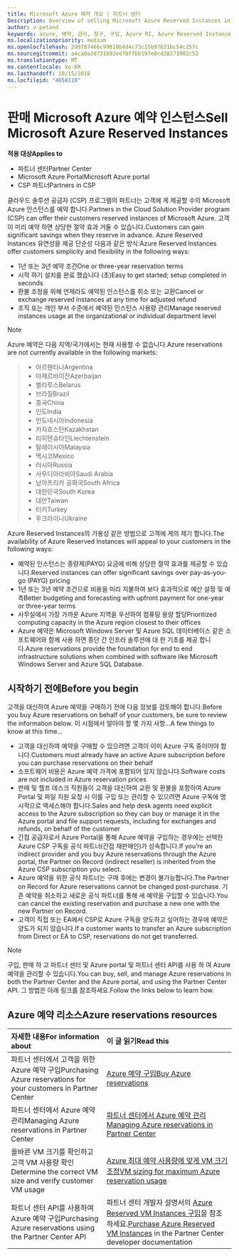 ```yaml
---
title: Microsoft Azure 예약 개요 | 파트너 센터
Description: Overview of selling Microsoft Azure Reserved Instances in CSP.
author: v-petand
keywords: azure, 예약, 관리, 청구, 구입, Azure RI, Azure Reserved Instances
ms.localizationpriority: medium
ms.openlocfilehash: 2d0787466c99810b4d4c73c15b97631bc54c257c
ms.sourcegitcommit: a4ca0a2d731b92ed7bffbb197e0cd28371902c52
ms.translationtype: MT
ms.contentlocale: ko-KR
ms.lasthandoff: 10/15/2018
ms.locfileid: "4658119"
---
```

# <a name="sell-microsoft-azure-reserved-instances"></a><span data-ttu-id="3335e-103">판매 Microsoft Azure 예약 인스턴스</span><span class="sxs-lookup"><span data-stu-id="3335e-103">Sell Microsoft Azure Reserved Instances</span></span> 

**<span data-ttu-id="3335e-104">적용 대상</span><span class="sxs-lookup"><span data-stu-id="3335e-104">Applies to</span></span>**

-  <span data-ttu-id="3335e-105">파트너 센터</span><span class="sxs-lookup"><span data-stu-id="3335e-105">Partner Center</span></span>
-  <span data-ttu-id="3335e-106">Microsoft Azure Portal</span><span class="sxs-lookup"><span data-stu-id="3335e-106">Microsoft Azure portal</span></span>
-  <span data-ttu-id="3335e-107">CSP 파트너</span><span class="sxs-lookup"><span data-stu-id="3335e-107">Partners in CSP</span></span>

<span data-ttu-id="3335e-108">클라우드 솔루션 공급자 (CSP) 프로그램의 파트너는 고객에 게 제공할 수의 Microsoft Azure 인스턴스를 예약 합니다.</span><span class="sxs-lookup"><span data-stu-id="3335e-108">Partners in the Cloud Solution Provider program (CSP) can offer their customers reserved instances of Microsoft Azure.</span></span> <span data-ttu-id="3335e-109">고객이 미리 예약 하면 상당한 절약 효과 거둘 수 있습니다.</span><span class="sxs-lookup"><span data-stu-id="3335e-109">Customers can gain significant savings when they reserve in advance.</span></span> <span data-ttu-id="3335e-110">Azure Reserved Instances 유연성을 제공 단순성 다음과 같은 방식:</span><span class="sxs-lookup"><span data-stu-id="3335e-110">Azure Reserved Instances offer customers simplicity and flexibility in the following ways:</span></span>

-   <span data-ttu-id="3335e-111">1년 또는 3년 예약 조건</span><span class="sxs-lookup"><span data-stu-id="3335e-111">One or three-year reservation terms</span></span> 
-   <span data-ttu-id="3335e-112">시작 하기 설치를 완료 했습니다 (초)</span><span class="sxs-lookup"><span data-stu-id="3335e-112">Easy to get started; setup completed in seconds</span></span> 
-   <span data-ttu-id="3335e-113">환불 조정을 위해 언제라도 예약된 인스턴스를 취소 또는 교환</span><span class="sxs-lookup"><span data-stu-id="3335e-113">Cancel or exchange reserved instances at any time for adjusted refund</span></span> 
-   <span data-ttu-id="3335e-114">조직 또는 개인 부서 수준에서 예약된 인스턴스 사용량 관리</span><span class="sxs-lookup"><span data-stu-id="3335e-114">Manage reserved instances usage at the organizational or individual department level</span></span> 

> [!NOTE]  
> <span data-ttu-id="3335e-115">Azure 예약은 다음 지역/국가에서는 현재 사용할 수 없습니다.</span><span class="sxs-lookup"><span data-stu-id="3335e-115">Azure reservations are not currently available in the following markets:</span></span>
  
> * <span data-ttu-id="3335e-116">아르헨티나</span><span class="sxs-lookup"><span data-stu-id="3335e-116">Argentina</span></span>
> * <span data-ttu-id="3335e-117">아제르바이잔</span><span class="sxs-lookup"><span data-stu-id="3335e-117">Azerbaijan</span></span>
> * <span data-ttu-id="3335e-118">벨라루스</span><span class="sxs-lookup"><span data-stu-id="3335e-118">Belarus</span></span>
> * <span data-ttu-id="3335e-119">브라질</span><span class="sxs-lookup"><span data-stu-id="3335e-119">Brazil</span></span>
> * <span data-ttu-id="3335e-120">중국</span><span class="sxs-lookup"><span data-stu-id="3335e-120">China</span></span>
> * <span data-ttu-id="3335e-121">인도</span><span class="sxs-lookup"><span data-stu-id="3335e-121">India</span></span>
> * <span data-ttu-id="3335e-122">인도네시아</span><span class="sxs-lookup"><span data-stu-id="3335e-122">Indonesia</span></span>
> * <span data-ttu-id="3335e-123">카자흐스탄</span><span class="sxs-lookup"><span data-stu-id="3335e-123">Kazakhstan</span></span>
> * <span data-ttu-id="3335e-124">리히텐슈타인</span><span class="sxs-lookup"><span data-stu-id="3335e-124">Liechtenstein</span></span>
> * <span data-ttu-id="3335e-125">말레이시아</span><span class="sxs-lookup"><span data-stu-id="3335e-125">Malaysia</span></span>
> * <span data-ttu-id="3335e-126">멕시코</span><span class="sxs-lookup"><span data-stu-id="3335e-126">Mexico</span></span>
> * <span data-ttu-id="3335e-127">러시아</span><span class="sxs-lookup"><span data-stu-id="3335e-127">Russia</span></span>
> * <span data-ttu-id="3335e-128">사우디아라비아</span><span class="sxs-lookup"><span data-stu-id="3335e-128">Saudi Arabia</span></span>
> * <span data-ttu-id="3335e-129">남아프리카 공화국</span><span class="sxs-lookup"><span data-stu-id="3335e-129">South Africa</span></span>
> * <span data-ttu-id="3335e-130">대한민국</span><span class="sxs-lookup"><span data-stu-id="3335e-130">South Korea</span></span>
> * <span data-ttu-id="3335e-131">대만</span><span class="sxs-lookup"><span data-stu-id="3335e-131">Taiwan</span></span>
> * <span data-ttu-id="3335e-132">터키</span><span class="sxs-lookup"><span data-stu-id="3335e-132">Turkey</span></span>
> * <span data-ttu-id="3335e-133">우크라이나</span><span class="sxs-lookup"><span data-stu-id="3335e-133">Ukraine</span></span>

<span data-ttu-id="3335e-134">Azure Reserved Instances의 가용성 같은 방법으로 고객에 게의 제기 합니다.</span><span class="sxs-lookup"><span data-stu-id="3335e-134">The availability of Azure Reserved Instances will appeal to your customers in the following ways:</span></span>

-   <span data-ttu-id="3335e-135">예약된 인스턴스는 종량제(PAYG) 요금에 비해 상당한 절약 효과를 제공할 수 있습니다.</span><span class="sxs-lookup"><span data-stu-id="3335e-135">Reserved instances can offer significant savings over pay-as-you-go (PAYG) pricing</span></span>
-   <span data-ttu-id="3335e-136">1년 또는 3년 예약 조건으로 비용을 미리 지불하여 보다 효과적으로 예산 설정 및 예측</span><span class="sxs-lookup"><span data-stu-id="3335e-136">Better budgeting and forecasting with upfront payment for one-year or three-year terms</span></span> 
-   <span data-ttu-id="3335e-137">사무실에서 가장 가까운 Azure 지역을 우선하여 컴퓨팅 용량 할당</span><span class="sxs-lookup"><span data-stu-id="3335e-137">Prioritized computing capacity in the Azure region closest to their offices</span></span>  
-   <span data-ttu-id="3335e-138">Azure 예약은 Microsoft Windows Server 및 Azure SQL 데이터베이스 같은 소프트웨어와 함께 사용 하면 종단 간 인프라 솔루션에 대 한 기초를 제공 합니다.</span><span class="sxs-lookup"><span data-stu-id="3335e-138">Azure reservations provide the foundation for end to end infrastructure solutions when combined with software like Microsoft Windows Server and Azure SQL Database.</span></span>   

## <a name="before-you-begin"></a><span data-ttu-id="3335e-139">시작하기 전에</span><span class="sxs-lookup"><span data-stu-id="3335e-139">Before you begin</span></span>

<span data-ttu-id="3335e-140">고객을 대신하여 Azure 예약을 구매하기 전에 다음 정보를 검토해야 합니다.</span><span class="sxs-lookup"><span data-stu-id="3335e-140">Before you buy Azure reservations on behalf of your customers, be sure to review the information below.</span></span> <span data-ttu-id="3335e-141">이 시점에서 알아야 할 몇 가지 사항...</span><span class="sxs-lookup"><span data-stu-id="3335e-141">A few things to know at this time…</span></span>

-   <span data-ttu-id="3335e-142">고객을 대신하여 예약을 구매할 수 있으려면 고객이 이미 Azure 구독 중이어야 합니다.</span><span class="sxs-lookup"><span data-stu-id="3335e-142">Customers must already have an active Azure subscription before you can purchase reservations on their behalf</span></span>  
-   <span data-ttu-id="3335e-143">소프트웨어 비용은 Azure 예약 가격에 포함되어 있지 않습니다.</span><span class="sxs-lookup"><span data-stu-id="3335e-143">Software costs are not included in Azure reservation prices</span></span> 
-   <span data-ttu-id="3335e-144">판매 및 헬프 데스크 직원들이 고객을 대신하여 교환 및 환불을 포함하여 Azure Portal 및 파일 지원 요청 시 이를 구입 또는 관리할 수 있으려면 Azure 구독에 명시적으로 액세스해야 합니다.</span><span class="sxs-lookup"><span data-stu-id="3335e-144">Sales and help desk agents need explicit access to the Azure subscription so they can buy or manage it in the Azure portal and file support requests, including for exchanges and refunds, on behalf of the customer</span></span>  
-   <span data-ttu-id="3335e-145">간접 공급자로서 Azure Portal을 통해 Azure 예약을 구입하는 경우에는 선택한 Azure CSP 구독을 공식 파트너(간접 재판매인)가 상속합니다.</span><span class="sxs-lookup"><span data-stu-id="3335e-145">If you’re an indirect provider and you buy Azure reservations through the Azure portal, the Partner on Record (indirect reseller) is inherited from the Azure CSP subscription you select.</span></span> 
-   <span data-ttu-id="3335e-146">Azure 예약을 위한 공식 파트너는 구매 후에는 변경이 불가능합니다.</span><span class="sxs-lookup"><span data-stu-id="3335e-146">The Partner on Record for Azure reservations cannot be changed post-purchase.</span></span> <span data-ttu-id="3335e-147">기존 예약을 취소하고 새로운 공식 파트너를 통해 새 예약을 구입할 수 있습니다.</span><span class="sxs-lookup"><span data-stu-id="3335e-147">You can cancel the existing reservation and purchase a new one with the new Partner on Record.</span></span> 
-   <span data-ttu-id="3335e-148">고객이 직접 또는 EA에서 CSP로 Azure 구독을 양도하고 싶어하는 경우에 예약은 양도가 되지 않습니다.</span><span class="sxs-lookup"><span data-stu-id="3335e-148">If a customer wants to transfer an Azure subscription from Direct or EA to CSP, reservations do not get transferred.</span></span> 

>[!NOTE]
> <span data-ttu-id="3335e-149">구입, 판매 하 고 파트너 센터 및 Azure portal 및 파트너 센터 API를 사용 하 여 Azure 예약을 관리할 수 있습니다.</span><span class="sxs-lookup"><span data-stu-id="3335e-149">You can buy, sell, and manage Azure reservations in both the Partner Center and the Azure portal, and using the Partner Center API.</span></span> <span data-ttu-id="3335e-150">그 방법은 아래 링크를 참조하세요.</span><span class="sxs-lookup"><span data-stu-id="3335e-150">Follow the links below to learn how.</span></span> 

## <a name="azure-reservations-resources"></a><span data-ttu-id="3335e-151">Azure 예약 리소스</span><span class="sxs-lookup"><span data-stu-id="3335e-151">Azure reservations resources</span></span>
|**<span data-ttu-id="3335e-152">자세한 내용</span><span class="sxs-lookup"><span data-stu-id="3335e-152">For information about</span></span>**   |**<span data-ttu-id="3335e-153">이 글 읽기</span><span class="sxs-lookup"><span data-stu-id="3335e-153">Read this</span></span>**    |
|:-----------------------------|:-----------------|
|<span data-ttu-id="3335e-154">파트너 센터에서 고객을 위한 Azure 예약 구입</span><span class="sxs-lookup"><span data-stu-id="3335e-154">Purchasing Azure reservations for your customers in Partner Center</span></span>   |[<span data-ttu-id="3335e-155">Azure 예약 구입</span><span class="sxs-lookup"><span data-stu-id="3335e-155">Buy Azure reservations</span></span>](azure-reservations-buying.md)
|<span data-ttu-id="3335e-156">파트너 센터에서 Azure 예약 관리</span><span class="sxs-lookup"><span data-stu-id="3335e-156">Managing Azure reservations in Partner Center</span></span> | [<span data-ttu-id="3335e-157">파트너 센터에서 Azure 예약 관리</span><span class="sxs-lookup"><span data-stu-id="3335e-157">Managing Azure reservations in Partner Center</span></span>](azure-reservations-manage.md)
|<span data-ttu-id="3335e-158">올바른 VM 크기를 확인하고 고객 VM 사용량 확인</span><span class="sxs-lookup"><span data-stu-id="3335e-158">Determine the correct VM size and verify customer VM usage</span></span>   |[<span data-ttu-id="3335e-159">Azure 최대 예약 사용량에 맞게 VM 크기 조정</span><span class="sxs-lookup"><span data-stu-id="3335e-159">VM sizing for maximum Azure reservation usage</span></span>](azure-usage.md)   |
|<span data-ttu-id="3335e-160">파트너 센터 API를 사용하여 Azure 예약 구입</span><span class="sxs-lookup"><span data-stu-id="3335e-160">Purchasing Azure reservations using the Partner Center API</span></span> | <span data-ttu-id="3335e-161">파트너 센터 개발자 설명서의 [Azure Reserved VM Instances 구입](https://docs.microsoft.com/partner-center/develop/purchase-azure-reservations)을 참조하세요.</span><span class="sxs-lookup"><span data-stu-id="3335e-161">[Purchase Azure Reserved VM Instances](https://docs.microsoft.com/partner-center/develop/purchase-azure-reservations) in the Partner Center developer documentation</span></span>

 

